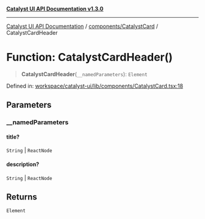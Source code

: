 [**Catalyst UI API Documentation v1.3.0**](../../../README.md)

---

[Catalyst UI API Documentation](../../../README.md) / [components/CatalystCard](../README.md) / CatalystCardHeader

# Function: CatalystCardHeader()

> **CatalystCardHeader**(`__namedParameters`): `Element`

Defined in: [workspace/catalyst-ui/lib/components/CatalystCard.tsx:18](https://github.com/TheBranchDriftCatalyst/catalyst-ui/blob/main/lib/components/CatalystCard.tsx#L18)

## Parameters

### \_\_namedParameters

#### title?

`String` \| `ReactNode`

#### description?

`String` \| `ReactNode`

## Returns

`Element`
